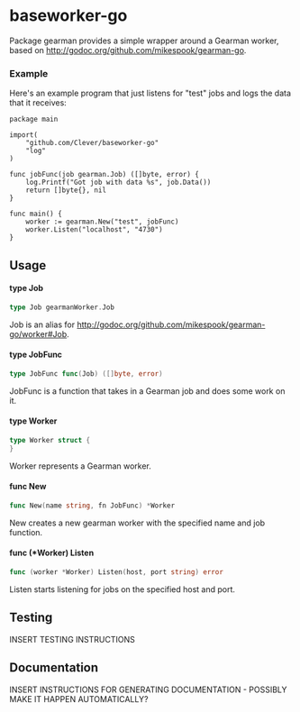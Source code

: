 # baseworker-go

Package gearman provides a simple wrapper around a Gearman worker, based on
http://godoc.org/github.com/mikespook/gearman-go.


### Example

Here's an example program that just listens for "test" jobs and logs the data
that it receives:

    package main

    import(
    	"github.com/Clever/baseworker-go"
    	"log"
    )

    func jobFunc(job gearman.Job) ([]byte, error) {
    	log.Printf("Got job with data %s", job.Data())
    	return []byte{}, nil
    }

    func main() {
    	worker := gearman.New("test", jobFunc)
    	worker.Listen("localhost", "4730")
    }

## Usage

#### type Job

```go
type Job gearmanWorker.Job
```

Job is an alias for http://godoc.org/github.com/mikespook/gearman-go/worker#Job.

#### type JobFunc

```go
type JobFunc func(Job) ([]byte, error)
```

JobFunc is a function that takes in a Gearman job and does some work on it.

#### type Worker

```go
type Worker struct {
}
```

Worker represents a Gearman worker.

#### func  New

```go
func New(name string, fn JobFunc) *Worker
```
New creates a new gearman worker with the specified name and job function.

#### func (*Worker) Listen

```go
func (worker *Worker) Listen(host, port string) error
```
Listen starts listening for jobs on the specified host and port.

## Testing

INSERT TESTING INSTRUCTIONS

## Documentation

INSERT INSTRUCTIONS FOR GENERATING DOCUMENTATION - POSSIBLY MAKE IT HAPPEN AUTOMATICALLY?
